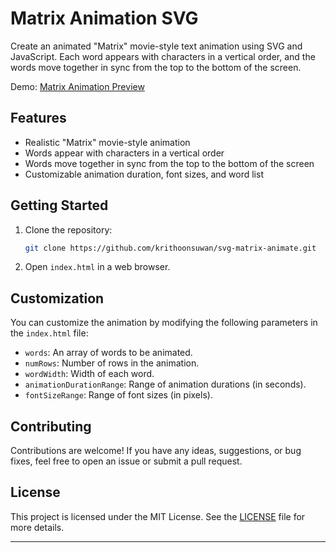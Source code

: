 
# Matrix Animation SVG

Create an animated "Matrix" movie-style text animation using SVG and JavaScript. Each word appears with characters in a vertical order, and the words move together in sync from the top to the bottom of the screen.

Demo: [Matrix Animation Preview](https://krithoonsuwan.github.io/svg-matrix-animate/)

## Features

- Realistic "Matrix" movie-style animation
- Words appear with characters in a vertical order
- Words move together in sync from the top to the bottom of the screen
- Customizable animation duration, font sizes, and word list

## Getting Started

1. Clone the repository:

   ```bash
   git clone https://github.com/krithoonsuwan/svg-matrix-animate.git
   ```

2. Open `index.html` in a web browser.

## Customization

You can customize the animation by modifying the following parameters in the `index.html` file:

- `words`: An array of words to be animated.
- `numRows`: Number of rows in the animation.
- `wordWidth`: Width of each word.
- `animationDurationRange`: Range of animation durations (in seconds).
- `fontSizeRange`: Range of font sizes (in pixels).

## Contributing

Contributions are welcome! If you have any ideas, suggestions, or bug fixes, feel free to open an issue or submit a pull request.

## License

This project is licensed under the MIT License. See the [LICENSE](LICENSE) file for more details.

---
